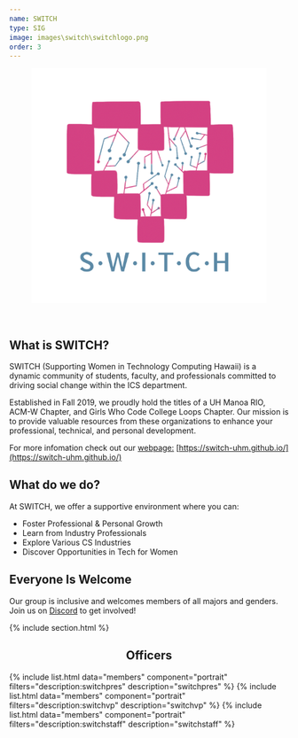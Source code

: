 ```yaml
---
name: SWITCH
type: SIG
image: images\switch\switchlogo.png
order: 3
---
```


<center>
	<figure class="full">
	  <img src="../images/switch/switchlogo.png" title="SWITCH Logo" alt="SWITCH Logo">
	</figure>
</center>
<br>

## What is SWITCH?

SWITCH (Supporting Women in Technology Computing Hawaii) is a dynamic community of students, faculty, and professionals committed to driving social change within the ICS department.

Established in Fall 2019, we proudly hold the titles of a UH Manoa RIO, ACM-W Chapter, and Girls Who Code College Loops Chapter. Our mission is to provide valuable resources from these organizations to enhance your professional, technical, and personal development.

For more infomation check out our [webpage:](https://switch-uhm.github.io/) [https://switch-uhm.github.io/](https://switch-uhm.github.io/)

## What do we do?

At SWITCH, we offer a supportive environment where you can:

- Foster Professional & Personal Growth
- Learn from Industry Professionals
- Explore Various CS Industries
- Discover Opportunities in Tech for Women

## Everyone Is Welcome

Our group is inclusive and welcomes members of all majors and genders.
Join us on [Discord](https://discord.gg/ksxdKeZBxP) to get involved!

{% include section.html %}

<center>
	<h2>Officers</h2>
</center>

{% include list.html data="members" component="portrait" filters="description:switchpres" description="switchpres" %}
{% include list.html data="members" component="portrait" filters="description:switchvp" description="switchvp" %}
{% include list.html data="members" component="portrait" filters="description:switchstaff" description="switchstaff" %}
